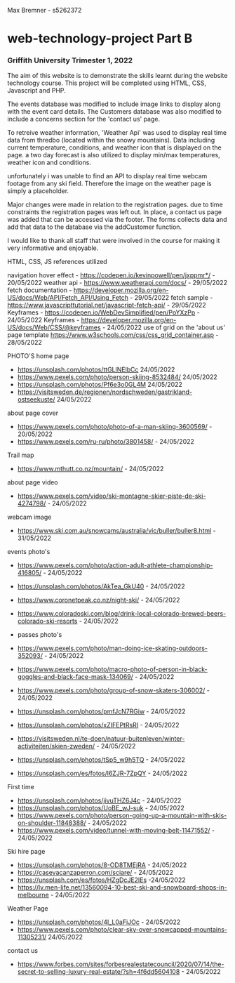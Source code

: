 Max Bremner - s5262372
# web-technology-project Part B
### Griffith University Trimester 1, 2022
The aim of this website is to demonstrate the skills learnt during the website technology course.
This project will be completed using HTML, CSS, Javascript and PHP.

The events database was modified to include image links to display along with the event card details.
The Customers database was also modified to include a concerns section for the 'contact us' page.

To retreive weather information, 'Weather Api' was used to display real time data from thredbo (located within
the snowy mountains). Data including current temperature, conditions, and weather icon that is displayed on the page. 
a two day forecast is also utilized to display min/max temperatures, weather icon and conditions.

unfortunately i was unable to find an API to display real time webcam footage from any ski field. Therefore the image on the weather page is simply a placeholder.

Major changes were made in relation to the registration pages. due to time constraints the registration pages was left out. In place, a contact us page was added that can be accessed via the footer.
The forms collects data and add that data to the database via the addCustomer function.

I would like to thank all staff that were involved in the course for making it very informative and enjoyable.

HTML, CSS, JS references utilized

navigation hover effect - https://codepen.io/kevinpowell/pen/jxppmr*/ - 20/05/2022
weather api - https://www.weatherapi.com/docs/ - 29/05/2022
fetch documentation - https://developer.mozilla.org/en-US/docs/Web/API/Fetch_API/Using_Fetch - 29/05/2022
fetch sample - https://www.javascripttutorial.net/javascript-fetch-api/ - 29/05/2022
Keyframes - https://codepen.io/WebDevSimplified/pen/PoYXzPp - 24/05/2022
Keyframes - https://developer.mozilla.org/en-US/docs/Web/CSS/@keyframes - 24/05/2022
use of grid on the 'about us' page template 
https://www.w3schools.com/css/css_grid_container.asp - 28/05/2022

PHOTO'S
home page
- https://unsplash.com/photos/ttGLlNElbCc 24/05/2022
- https://www.pexels.com/photo/person-skiing-8532484/ 24/05/2022
- https://unsplash.com/photos/Pf6e3o0GL4M 24/05/2022
- https://visitsweden.de/regionen/nordschweden/gastrikland-ostseekuste/ 24/05/2022

about page cover
- https://www.pexels.com/photo/photo-of-a-man-skiing-3600569/ - 20/05/2022
- https://www.pexels.com/ru-ru/photo/3801458/ - 24/05/2022

Trail map
 - https://www.mthutt.co.nz/mountain/ - 24/05/2022

about page video
 - https://www.pexels.com/video/ski-montagne-skier-piste-de-ski-4274798/ - 24/05/2022

 webcam image
  - https://www.ski.com.au/snowcams/australia/vic/buller/buller8.html - 31/05/2022

events photo's 
- https://www.pexels.com/photo/action-adult-athlete-championship-416805/ - 24/05/2022
- https://unsplash.com/photos/AkTea_GkU40 - 24/05/2022
- https://www.coronetpeak.co.nz/night-ski/ - 24/05/2022
- https://www.coloradoski.com/blog/drink-local-colorado-brewed-beers-colorado-ski-resorts - 24/05/2022

- passes photo's 
- https://www.pexels.com/photo/man-doing-ice-skating-outdoors-352093/ - 24/05/2022
- https://www.pexels.com/photo/macro-photo-of-person-in-black-goggles-and-black-face-mask-134069/ - 24/05/2022
- https://www.pexels.com/photo/group-of-snow-skaters-306002/ - 24/05/2022
- https://unsplash.com/photos/pmfJcN7RGiw - 24/05/2022
- https://unsplash.com/photos/xZIFEPtRsRI - 24/05/2022
- https://visitsweden.nl/te-doen/natuur-buitenleven/winter-activiteiten/skien-zweden/ - 24/05/2022
- https://unsplash.com/photos/tSp5_w9h5TQ - 24/05/2022
- https://unsplash.com/es/fotos/l6ZJR-7ZpQY - 24/05/2022

First time
- https://unsplash.com/photos/jivuTHZ6J4c - 24/05/2022
- https://unsplash.com/photos/UoBE_wJ-suk - 24/05/2022
- https://www.pexels.com/photo/person-going-up-a-mountain-with-skis-on-shoulder-11848388/ - 24/05/2022
- https://www.pexels.com/video/tunnel-with-moving-belt-11471552/ - 24/05/2022

Ski hire page 
- https://unsplash.com/photos/8-OD8TMEjRA - 24/05/2022
- https://casevacanzaperron.com/sciare/ - 24/05/2022
- https://unsplash.com/es/fotos/HZgDcJE2lEs -24/05/2022
- https://lv.men-life.net/13560094-10-best-ski-and-snowboard-shops-in-melbourne - 24/05/2022

Weather Page 
- https://unsplash.com/photos/4l_L0aFiJOc - 24/05/2022
- https://www.pexels.com/photo/clear-sky-over-snowcapped-mountains-11305231/ 24/05/2022

contact us 
- https://www.forbes.com/sites/forbesrealestatecouncil/2020/07/14/the-secret-to-selling-luxury-real-estate/?sh=4f6dd5604108 - 24/05/2022
